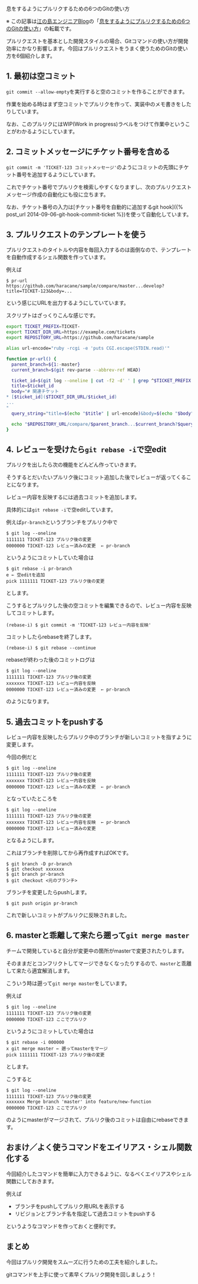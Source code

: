 息をするようにプルリクするための6つのGitの使い方

※ この記事は[江の島エンジニアBlog](http://blog.enogineer.com/)の「[息をするようにプルリクするための6つのGitの使い方](http://blog.enogineer.com/2015/02/09/git-for-light-pull-request/)」の転載です。

プルリクエストを基本とした開発スタイルの場合、Gitコマンドの使い方が開発効率にかなり影響します。今回はプルリクエストをうまく使うためのGitの使い方を6個紹介します。

## 1. 最初は空コミット

`git commit --allow-empty`を実行すると空のコミットを作ることができます。

作業を始める時はまず空コミットでプルリクを作って、実装中のメモ書きをしたりしています。

なお、このプルリクにはWIP(Work in progress)ラベルをつけて作業中ということがわかるようにしています。

## 2. コミットメッセージにチケット番号を含める

`git commit -m 'TICKET-123 コミットメッセージ'`のようにコミットの先頭にチケット番号を追加するようにしています。

これでチケット番号でプルリクを検索しやすくなりますし、次のプルリクエストメッセージ作成の自動化にも役に立ちます。

なお、チケット番号の入力は[チケット番号を自動的に追加するgit hook]({% post_url 2014-09-06-git-hook-commit-ticket %})を使って自動化しています。

## 3. プルリクエストのテンプレートを使う

プルリクエストのタイトルや内容を毎回入力するのは面倒なので、テンプレートを自動作成するシェル関数を作っています。

例えば

    $ pr-url
    https://github.com/haracane/sample/compare/master...develop?title=TICKET-123&body=...

という感じにURLを出力するようにしていています。

スクリプトはざっくりこんな感じです。

```sh
export TICKET_PREFIX=TICKET-
export TICKET_DIR_URL=https://example.com/tickets
export REPOSITORY_URL=https://github.com/haracane/sample

alias url-encode="ruby -rcgi -e 'puts CGI.escape(STDIN.read)'"

function pr-url() {
  parent_branch=${1:-master}
  current_branch=$(git rev-parse --abbrev-ref HEAD)

  ticket_id=$(git log --oneline | cut -f2 -d' ' | grep ^$TICKET_PREFIX | head -n 1)
  title=$ticket_id
  body="# 関連チケット
* [$ticket_id]($TICKET_DIR_URL/$ticket_id)
...
"
  query_string="title=$(echo "$title" | url-encode)&body=$(echo "$body" | url-encode)"

  echo "$REPOSITORY_URL/compare/$parent_branch...$current_branch?$query_string"
}
```

## 4. レビューを受けたら`git rebase -i`で空edit

プルリクを出したら次の機能をどんどん作っていきます。

そうするとだいたいプルリク後にコミット追加した後でレビューが返ってくることになります。

レビュー内容を反映するには過去コミットを追加します。

具体的には`git rebase -i`で空editしています。

例えば`pr-branch`というブランチをプルリク中で

    $ git log --oneline
    1111111 TICKET-123 プルリク後の変更
    0000000 TICKET-123 レビュー済みの変更  ← pr-branch

というようにコミットしていた場合は

    $ git rebase -i pr-branch
    e ← 空editを追加
    pick 1111111 TICKET-123 プルリク後の変更

とします。

こうするとプルリクした後の空コミットを編集できるので、レビュー内容を反映してコミットします。

    (rebase-i) $ git commit -m 'TICKET-123 レビュー内容を反映'

コミットしたらrebaseを終了します。

    (rebase-i) $ git rebase --continue

rebaseが終わった後のコミットログは

    $ git log --oneline
    1111111 TICKET-123 プルリク後の変更
    xxxxxxx TICKET-123 レビュー内容を反映
    0000000 TICKET-123 レビュー済みの変更  ← pr-branch

のようになります。

## 5. 過去コミットをpushする

レビュー内容を反映したらプルリク中のブランチが新しいコミットを指すように変更します。

今回の例だと

    $ git log --oneline
    1111111 TICKET-123 プルリク後の変更
    xxxxxxx TICKET-123 レビュー内容を反映
    0000000 TICKET-123 レビュー済みの変更  ← pr-branch

となっていたところを

    $ git log --oneline
    1111111 TICKET-123 プルリク後の変更
    xxxxxxx TICKET-123 レビュー内容を反映  ← pr-branch
    0000000 TICKET-123 レビュー済みの変更

となるようにします。

これはブランチを削除してから再作成すればOKです。

    $ git branch -D pr-branch
    $ git checkout xxxxxxx
    $ git branch pr-branch
    $ git checkout <元のブランチ>


ブランチを変更したらpushします。

    $ git push origin pr-branch

これで新しいコミットがプルリクに反映されました。

## 6. masterと乖離して来たら遡って`git merge master`

チームで開発していると自分が変更中の箇所がmasterで変更されたりします。

そのままだとコンフリクトしてマージできなくなったりするので、`master`と乖離して来たら適宜解消します。

こういう時は遡って`git merge master`をしています。

例えば

    $ git log --oneline
    1111111 TICKET-123 プルリク後の変更
    0000000 TICKET-123 ここでプルリク

というようにコミットしていた場合は

    $ git rebase -i 000000
    x git merge master ← 遡ってmasterをマージ
    pick 1111111 TICKET-123 プルリク後の変更

とします。

こうすると

    $ git log --oneline
    1111111 TICKET-123 プルリク後の変更
    xxxxxxx Merge branch 'master' into feature/new-function
    0000000 TICKET-123 ここでプルリク

のようにmasterがマージされて、プルリク後のコミットは自由にrebaseできます。

## おまけ／よく使うコマンドをエイリアス・シェル関数化する

今回紹介したコマンドを簡単に入力できるように、なるべくエイリアスやシェル関数にしておきます。

例えば

* ブランチをpushしてプルリク用URLを表示する
* リビジョンとブランチ名を指定して過去コミットをpushする

というようなコマンドを作っておくと便利です。

## まとめ

今回はプルリク開発をスムーズに行うための工夫を紹介しました。

gitコマンドを上手に使って素早くプルリク開発を回しましょう！
